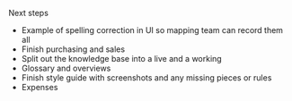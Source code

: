 Next steps 

- Example of spelling correction in UI so mapping team can record them all
- Finish purchasing and sales
- Split out the knowledge base into a live and a working
- Glossary and overviews
- Finish style guide with screenshots and any missing pieces or rules
- Expenses
